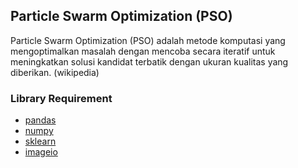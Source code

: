 ## Particle Swarm Optimization (PSO)

Particle Swarm Optimization (PSO) adalah metode komputasi yang mengoptimalkan masalah dengan mencoba secara iteratif untuk meningkatkan solusi kandidat terbatik dengan ukuran kualitas yang diberikan. (wikipedia)


### Library Requirement
- [pandas](https://pypi.org/project/pandas/)
- [numpy](https://pypi.org/project/numpy/)
- [sklearn](https://pypi.org/project/scikit-learn/)
- [imageio](https://pypi.org/project/imageio/)
